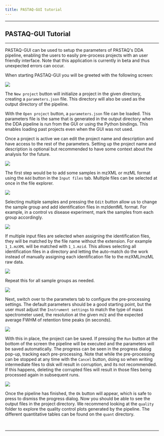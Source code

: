 ```yaml
---
title: PASTAQ-GUI tutorial
---
```


---

## PASTAQ-GUI Tutorial

---

PASTAQ-GUI can be used to setup the parameters of PASTAQ's DDA pipeline,
enabling the users to easily pre-process projects with an user friendly
interface. Note that this application is currently in beta and thus unexpected
errors can occur.

When starting PASTAQ-GUI you will be greeted with the following screen:

![](figures/fig_1.png)

The `New project` button will initialize a project in the given directory,
creating a `parameters.json` file. This directory will also be used as the
output directory of the pipeline.

With the `Open project` button, a `parameters.json` file can be loaded. This
parameters file is the same that is generated in the output directory when the
DDA pipeline is run from the GUI or using the Python bindings. This enables
loading past projects even when the GUI was not used.

Once a project is active we can edit the project name and description and have
access to the rest of the parameters. Setting up the project name and
description is optional but recommended to have some context about the analysis
for the future.

![](figures/fig_2.png)

The first step would be to add some samples in mzXML or mzML format using the
`Add` button in the `Input files` tab. Multiple files can be selected at once in
the file explorer.

![](figures/fig_3.png)

Selecting multiple samples and pressing the `Edit` button allow us to change the
sample group and add identification files in mzIdentML format. For example, in
a control vs disease experiment, mark the samples from each group accordingly.

![](figures/fig_4.png)

If multiple input files are selected when assigning the identification files,
they will be matched by the file name without the extension. For example
`1_1.mzXML` will be matched with `1_1.mzid`. This allows selecting all
identification files in a directory and letting the auto-match do the work
instead of manually assigning each identification file to the mzXML/mzML raw
data.

![](figures/fig_5.png)

Repeat this for all sample groups as needed.

![](figures/fig_6.png)

Next, switch over to the parameters tab to configure the pre-processing
settings. The default parameters should be a good starting point, but the user
must adjust the `Instrument settings` to match the type of mass spectrometer
used, the resolution at the given m/z and the expected average FWHM of retention
time peaks (in seconds).

![](figures/fig_7.png)

With this in place, the project can be saved. If pressing the `Run` button at
the bottom of the screen the pipeline will be executed and the parameters will
be saved automatically. The progress can be seen in the progress dialog pop-up,
tracking each pre-processing. Note that while the pre-processing can be stopped
at any time with the `Cancel` button, doing so when writing intermediate files
to disk will result in corruption, and its not recommended. If this happens,
deleting the corrupted files will result in those files being processed again in
subsequent runs.

![](figures/fig_8.png)

Once the pipeline has finished, the `Ok` button will appear, which is safe to
press to dismiss the progress dialog. Now you should be able to see the output
files in the project directory. We recommend looking at the `quality` folder to
explore the quality control plots generated by the pipeline. The different
quantitative tables can be found on the `quant` directory.

<br/>

---
